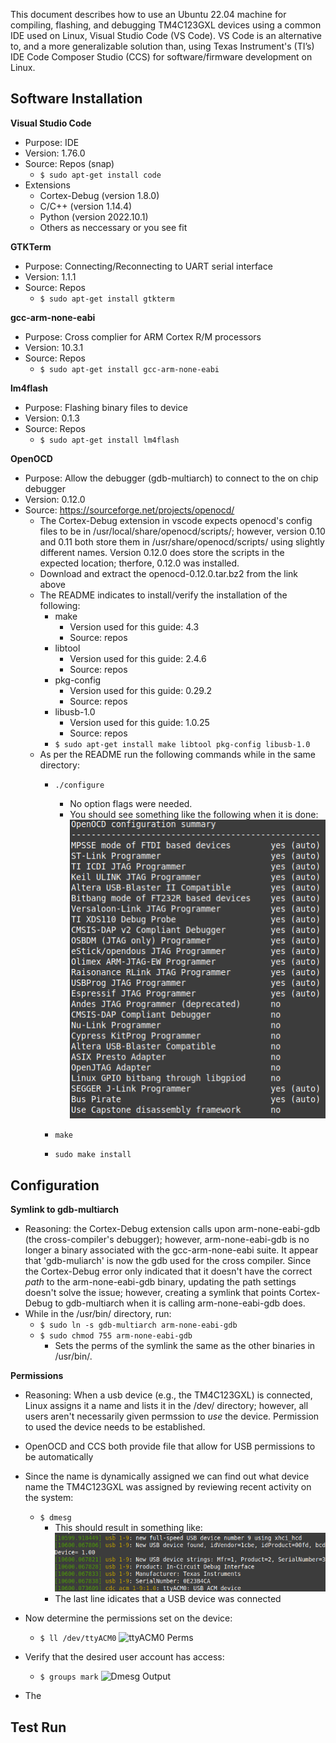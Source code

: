 This document describes how to use an Ubuntu 22.04 machine for compiling, flashing, and debugging TM4C123GXL devices using a common IDE used on Linux, Visual Studio Code (VS Code).  VS Code is an alternative to, and a more generalizable solution than, using Texas Instrument's (TI’s) IDE Code Composer Studio (CCS) for software/firmware development on Linux. 

## Software Installation

**Visual Studio Code**
 - Purpose: IDE
 - Version: 1.76.0
 - Source: Repos (snap)
     - `$ sudo apt-get install code`
 - Extensions
    - Cortex-Debug (version 1.8.0)
    - C/C++ (version 1.14.4)
    - Python (version 2022.10.1)
    - Others as neccessary or you see fit

 **GTKTerm**
- Purpose: Connecting/Reconnecting to UART serial interface
- Version: 1.1.1
- Source: Repos
    - `$ sudo apt-get install gtkterm`

**gcc-arm-none-eabi**
- Purpose: Cross complier for ARM Cortex R/M processors
- Version: 10.3.1
- Source: Repos
    - `$ sudo apt-get install gcc-arm-none-eabi`

**lm4flash**
- Purpose: Flashing binary files to device
- Version: 0.1.3
- Source: Repos
    - `$ sudo apt-get install lm4flash`

**OpenOCD**
- Purpose: Allow the debugger (gdb-multiarch) to connect to the on chip debugger
- Version: 0.12.0
- Source: https://sourceforge.net/projects/openocd/
    - The Cortex-Debug extension in vscode expects openocd's config files to be in /usr/local/share/openocd/scripts/; however, version 0.10 and 0.11 both store them in /usr/share/openocd/scripts/ using slightly different names.  Version 0.12.0 does store the scripts in the expected location; therfore, 0.12.0 was installed. 
    - Download and extract the openocd-0.12.0.tar.bz2 from the link above
    - The README indicates to install/verify the installation of the following:
        - make
            - Version used for this guide: 4.3
            - Source: repos
        - libtool
            - Version used for this guide: 2.4.6
            - Source: repos
        - pkg-config
            - Version used for this guide: 0.29.2
            - Source: repos
        - libusb-1.0
            - Version used for this guide: 1.0.25
            - Source: repos
        - `$ sudo apt-get install make libtool pkg-config libusb-1.0`
    - As per the README run the following commands while in the same directory:
        - `./configure`
            - No option flags were needed.
            - You should see something like the following when it is done:
                    ![Config Output](pics/OpenOCD-config-results.png)

        - `make`
        - `sudo make install`


## Configuration

**Symlink to gdb-multiarch**
- Reasoning: the Cortex-Debug extension calls upon arm-none-eabi-gdb (the cross-compiler's debugger); however, arm-none-eabi-gdb is no longer a binary associated with the gcc-arm-none-eabi suite. It appear that 'gdb-muliarch' is now the gdb used for the cross compiler.  Since the Cortex-Debug error only indicated that it doesn't have the correct *path* to the arm-none-eabi-gdb binary, updating the path settings doesn't solve the issue; however, creating a symlink that points Cortex-Debug to gdb-multiarch when it is calling arm-none-eabi-gdb does.  
- While in the /usr/bin/ directory, run:
    - `$ sudo ln -s gdb-multiarch arm-none-eabi-gdb`
    - `$ sudo chmod 755 arm-none-eabi-gdb`
        - Sets the perms of the symlink the same as the other binaries in /usr/bin/.


**Permissions**
- Reasoning: When a usb device (e.g., the TM4C123GXL) is connected, Linux assigns it a name and lists it in the /dev/ directory; however, all users aren't necessarily given permssion to *use* the device.  Permission to used the device needs to be established.
- OpenOCD and CCS both provide file that allow for USB permissions to be automatically  



- Since the name is dynamically assigned we can find out what device name the TM4C123GXL was assigned by reviewing recent activity on the system:
    - `$ dmesg`
        - This should result in something like:
                ![Dmesg Output](pics/dmesg.png)
        - The last line idicates that a USB device was connected
- Now determine the permissions set on the device:
    - `$ ll /dev/ttyACM0`
            ![ttyACM0 Perms](ttyACM0_perms/dmesg.png)
- Verify that the desired user account has access:
    - `$ groups mark`
            ![Dmesg Output](groups/dmesg.png)

- The       

## Test Run







